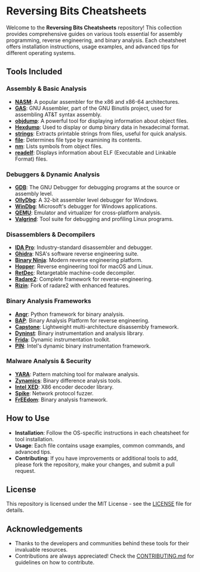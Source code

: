 # Reversing Bits Cheatsheets

Welcome to the **Reversing Bits Cheatsheets** repository! This collection provides comprehensive guides on various tools essential for assembly programming, reverse engineering, and binary analysis. Each cheatsheet offers installation instructions, usage examples, and advanced tips for different operating systems.

## Tools Included

### Assembly & Basic Analysis
- **[NASM](nasm.md)**: A popular assembler for the x86 and x86-64 architectures.
- **[GAS](gas.md)**: GNU Assembler, part of the GNU Binutils project, used for assembling AT&T syntax assembly.
- **[objdump](objdump.md)**: A powerful tool for displaying information about object files.
- **[Hexdump](hexdump.md)**: Used to display or dump binary data in hexadecimal format.
- **[strings](strings.md)**: Extracts printable strings from files, useful for quick analysis.
- **[file](file.md)**: Determines file type by examining its contents.
- **[nm](nm.md)**: Lists symbols from object files.
- **[readelf](readelf.md)**: Displays information about ELF (Executable and Linkable Format) files.

### Debuggers & Dynamic Analysis
- **[GDB](gdb.md)**: The GNU Debugger for debugging programs at the source or assembly level.
- **[OllyDbg](ollydbg.md)**: A 32-bit assembler level debugger for Windows.
- **[WinDbg](windbg.md)**: Microsoft's debugger for Windows applications.
- **[QEMU](qemu.md)**: Emulator and virtualizer for cross-platform analysis.
- **[Valgrind](valgrind.md)**: Tool suite for debugging and profiling Linux programs.

### Disassemblers & Decompilers
- **[IDA Pro](idapro.md)**: Industry-standard disassembler and debugger.
- **[Ghidra](ghidra.md)**: NSA's software reverse engineering suite.
- **[Binary Ninja](binaryninja.md)**: Modern reverse engineering platform.
- **[Hopper](hopper.md)**: Reverse engineering tool for macOS and Linux.
- **[RetDec](retdec.md)**: Retargetable machine-code decompiler.
- **[Radare2](radare2.md)**: Complete framework for reverse-engineering.
- **[Rizin](rizin.md)**: Fork of radare2 with enhanced features.

### Binary Analysis Frameworks
- **[Angr](angr.md)**: Python framework for binary analysis.
- **[BAP](bap.md)**: Binary Analysis Platform for reverse engineering.
- **[Capstone](capstone.md)**: Lightweight multi-architecture disassembly framework.
- **[Dyninst](dyninst.md)**: Binary instrumentation and analysis library.
- **[Frida](frida.md)**: Dynamic instrumentation toolkit.
- **[PIN](pin.md)**: Intel's dynamic binary instrumentation framework.

### Malware Analysis & Security
- **[YARA](yara.md)**: Pattern matching tool for malware analysis.
- **[Zynamics](zynamics.md)**: Binary difference analysis tools.
- **[Intel XED](intelXed.md)**: X86 encoder decoder library.
- **[Spike](spike.md)**: Network protocol fuzzer.
- **[FrEEdom](freedom.md)**: Binary analysis framework.

## How to Use

- **Installation**: Follow the OS-specific instructions in each cheatsheet for tool installation.
- **Usage**: Each file contains usage examples, common commands, and advanced tips.
- **Contributing**: If you have improvements or additional tools to add, please fork the repository, make your changes, and submit a pull request.

## License

This repository is licensed under the MIT License - see the [LICENSE](LICENSE) file for details.

## Acknowledgements

- Thanks to the developers and communities behind these tools for their invaluable resources.
- Contributions are always appreciated! Check the [CONTRIBUTING.md](CONTRIBUTING.md) for guidelines on how to contribute.
